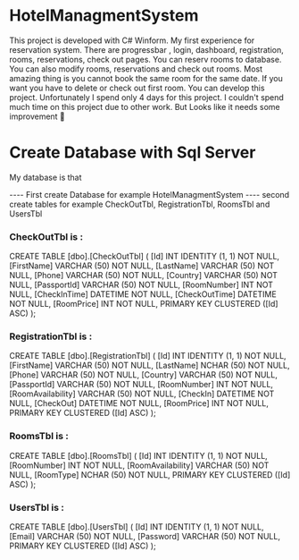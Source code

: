 # HotelManagmentSystem

This project is developed with C# Winform. My first experience for reservation system. There are progressbar , login, dashboard, registration, rooms, reservations, check out pages. You can reserv rooms to database. You can also modify rooms, reservations and check out rooms. Most amazing thing is you cannot book the same room for the same date. If you want you have to delete or check out first room. You can develop this project. Unfortunately I spend only 4 days for this project. I couldn't spend much time on this project due to other work. But Looks like it needs some improvement :rofl:

# Create Database with Sql Server

My database is that

---- First create Database for example HotelManagmentSystem
---- second create tables for example CheckOutTbl, RegistrationTbl, RoomsTbl and UsersTbl

### CheckOutTbl is : 

CREATE TABLE [dbo].[CheckOutTbl] (
    [Id]           INT          IDENTITY (1, 1) NOT NULL,
    [FirstName]    VARCHAR (50) NOT NULL,
    [LastName]     VARCHAR (50) NOT NULL,
    [Phone]        VARCHAR (50) NOT NULL,
    [Country]      VARCHAR (50) NOT NULL,
    [PassportId]   VARCHAR (50) NOT NULL,
    [RoomNumber]   INT          NOT NULL,
    [CheckInTime]  DATETIME     NOT NULL,
    [CheckOutTime] DATETIME     NOT NULL,
    [RoomPrice]    INT          NOT NULL,
    PRIMARY KEY CLUSTERED ([Id] ASC)
);

### RegistrationTbl is :
CREATE TABLE [dbo].[RegistrationTbl] (
    [Id]               INT          IDENTITY (1, 1) NOT NULL,
    [FirstName]        VARCHAR (50) NOT NULL,
    [LastName]         NCHAR (50)   NOT NULL,
    [Phone]            VARCHAR (50) NOT NULL,
    [Country]          VARCHAR (50) NOT NULL,
    [PassportId]       VARCHAR (50) NOT NULL,
    [RoomNumber]       INT          NOT NULL,
    [RoomAvailability] VARCHAR (50) NOT NULL,
    [CheckIn]          DATETIME     NOT NULL,
    [CheckOut]         DATETIME     NOT NULL,
    [RoomPrice]        INT          NOT NULL,
    PRIMARY KEY CLUSTERED ([Id] ASC)
);

### RoomsTbl is :

CREATE TABLE [dbo].[RoomsTbl] (
    [Id]               INT          IDENTITY (1, 1) NOT NULL,
    [RoomNumber]       INT          NOT NULL,
    [RoomAvailability] VARCHAR (50) NOT NULL,
    [RoomType]         NCHAR (50)   NOT NULL,
    PRIMARY KEY CLUSTERED ([Id] ASC)
);

### UsersTbl is :

CREATE TABLE [dbo].[UsersTbl] (
    [Id]       INT          IDENTITY (1, 1) NOT NULL,
    [Email]    VARCHAR (50) NOT NULL,
    [Password] VARCHAR (50) NOT NULL,
    PRIMARY KEY CLUSTERED ([Id] ASC)
);

